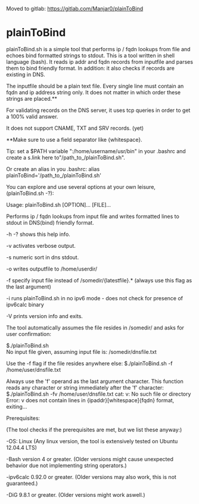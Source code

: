 Moved to gitlab: https://gitlab.com/Manjar0/plainToBind

plainToBind
===========

plainToBind.sh is a simple tool that performs ip / fqdn lookups from file and echoes bind formatted strings to stdout.
This is a tool written in shell language (bash). It reads ip addr and fqdn records from inputfile and parses them to bind friendly format. In addition: it also checks if records are existing in DNS.

The inputfile should be a plain text file. Every single line must contain an fqdn and ip address string only. It does not matter in which order these strings are placed.**

For validating records on the DNS server, it uses tcp queries in order to get a 100% valid answer.

It does not support CNAME, TXT and SRV records. (yet)

**Make sure to use a field separator like {whitespace}.

Tip: set a $PATH variable ":/home/username/usr/bin" in your .bashrc and create a s.link here to"/path_to_/plainToBind.sh".

Or create an alias in you .bashrc: alias plainToBind='/path_to_/plainToBind.sh'

 
You can explore and use several options at your own leisure, (plainToBind.sh -?):

Usage: plainToBind.sh [OPTION]... [FILE]...


Performs ip / fqdn lookups from input file and writes formatted lines to stdout in DNS(bind) friendly format.

 

  -h -?             shows this help info.

 

  -v                activates verbose output.

 

  -s                numeric sort in dns stdout.

 

  -o                writes outputfile to /home/userdir/

 

  -f                specify input file instead of /somedir/{latestfile}.* (always use this flag as the last argument)
 


  -i                runs plainToBind.sh in no ipv6 mode - does not check for presence of ipv6calc binary

 

  -V                prints version info and exits.

 
The tool automatically assumes the file resides in /somedir/ and asks for user confirmation:

$./plainToBind.sh   
No input file given, assuming input file is: /somedir/dnsfile.txt

 
Use the -f flag if the file resides anywhere else:
$./plainToBind.sh -f /home/user/dnsfile.txt

 
Always use the 'f' operand as the last argument character. This function reads any character or string immediately after the 'f' character:
$./plainToBind.sh -fv /home/user/dnsfile.txt
cat: v: No such file or directory
Error: v does not contain lines in {ipaddr}[whitespace]{fqdn} format, exiting...

 
Prerequisites:

(The tool checks if the prerequisites are met, but we list these anyway:)

-OS: Linux (Any linux version, the tool is extensively tested on Ubuntu 12.04.4 LTS)

-Bash version 4 or greater. (Older versions might cause unexpected behavior due not implementing string operators.)

-ipv6calc 0.92.0 or greater. (Older versions may also work, this is not guaranteed.)

-DiG 9.8.1 or greater. (Older versions might work aswell.)
